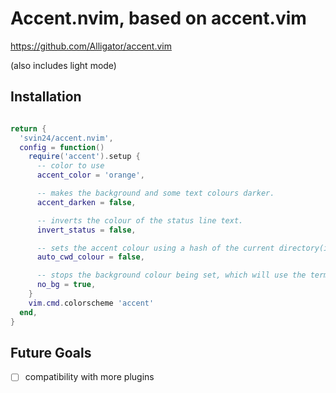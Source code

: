 # Accent.nvim, based on accent.vim
https://github.com/Alligator/accent.vim

(also includes light mode)

## Installation

```lua

return {
  'svin24/accent.nvim',
  config = function()
    require('accent').setup {
      -- color to use
      accent_color = 'orange',

      -- makes the background and some text colours darker.
      accent_darken = false,

      -- inverts the colour of the status line text.
      invert_status = false,

      -- sets the accent colour using a hash of the current directory(i think it's broken)
      auto_cwd_colour = false,

      -- stops the background colour being set, which will use the terminal default
      no_bg = true,
    }
    vim.cmd.colorscheme 'accent'
  end,
}
```

## Future Goals

- [ ] compatibility with more plugins
